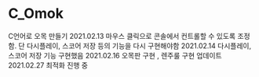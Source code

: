 # C_Omok
C언어로 오목 만들기
2021.02.13 마우스 클릭으로 콘솔에서 컨트롤할 수 있도록 조정함. 단 다시플레이, 스코어 저장 등의 기능을 다시 구현해야함
2021.02.14 다시플레이, 스코어 저장 기능 구현했음 2021.02.16 오목판 구현 , 렌주룰 구현 업데이트 2021.02.27 최적화 진행 중 
